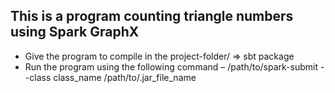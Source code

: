 ## This is a program counting triangle numbers using **Spark GraphX**
* Give the program to compile in the project-folder/  => sbt package
* Run the program using the following command –
/path/to/spark-submit --class class_name /path/to/.jar_file_name
